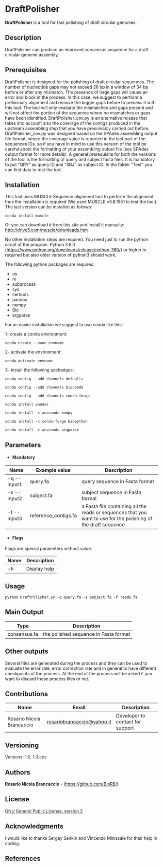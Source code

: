 # DraftPolisher

**DraftPolisher** is a tool for fast polishing of draft circular genomes.

## Description

DraftPolisher can produce an improved consensus sequence for a draft circular genome assembly. 

## Prerequisites

DraftPolisher is designed for the polishing of draft circular sequences. The number of nucleotide gaps may not exceed 26 bp in a window of 34 bp before or after any mismatch. The presence of large gaps will cause an error and block in the process. In this case, we suggest to perform a preliminary alignment and remove the bigger gaps before to precess it with this tool. The tool will only evaluate the mismatches and gaps present and will not affect the portion of the sequence where no mismatches or gaps have been identified. DraftPolisher_cov.py is an alternative release that takes into account also the coverage of the contigs produced in the upstream assembling step that you have presumably carried out before. DraftPolisher_cov.py was designed based on the SPAdes assembling output file format, where the coverage value is reported in the last part of the sequences IDs, so if you have in mind to use this version of the tool be careful about the formatting of your assembling output file (see SPAdes output format for more details). A general prerequisite for both the versions of the tool is the formatting of query and subject fasta files. It is mandatory to put "QRY" as query ID  and "SBJ" as subject ID. In the folder "Test" you can find data to test the tool.

## Installation
This tool uses MUSCLE Sequence alignment tool to perform the alignment thus the installation is required (We used MUSCLE v3.8.1551 to test the tool).
The last version can be installed as follows:

```
conda install muscle
```
Or you can download it from this site and install it manually: http://drive5.com/muscle/downloads.htm

No other installation steps are required. You need just to run the python script of the program. 
Python 3.6.0 (https://www.python.org/downloads/release/python-360/) or higher is required but also older version of python3 should work.

The following python packages are required:
- os
- re
- subprocess
- sys
- itertools
- pandas
- numpy
- Bio
- argparse

For an easier installation we suggest to use conda like this:

1- create a conda environment:

```conda create --name envname```

2- activate the environment:

```conda activate envname```

3- install the following packadges:

```conda config --add channels defaults```

```conda config --add channels bioconda```

```conda config --add channels conda-forge```

```conda install pandas```

```conda install -c anaconda numpy```

```conda install -c conda-forge biopython```

```conda install -c anaconda argparse```



## Parameters

  * #### Mandatory
| Name  | Example value | Description     |
|-------|---------------|-----------------|
| -q --input1| query.fa | query sequence in Fasta format |
| -s --input2| subject.fa | subject sequence in Fasta format |
| -f --input3| reference_contigs.fa | a Fasta file containing all the reads or sequences that you want to use for the polishing of the draft sequence|

  * #### Flags

Flags are special parameters without value.

| Name      | Description     |
|-----------|-----------------|
| -h   | Display help |

## Usage 

```
python DraftPolisher.py -q query.fa -s subject.fa -f reads.fa
```

## Main Output

| Type      | Description     |
  |-----------|---------------|
  | consensus.fa    | the polished sequence in Fasta format |

## Other outputs

Several files are generated during the process and they can be used to evaluate the error rate, error correction rate and in general to have different checkpoints of the process. At the end of the process will be asked if you want to discard these process files or not.

## Contributions

| Name      | Email | Description     |
|-----------|---------------|-----------------|
  | Rosario Nicola Brancaccio | rosariobrancaccio@yahoo.it | Developer to contact for support |
  
## Versioning

Versions: 1.0, 1.0.cov


## Authors

**Rosario Nicola Brancaccio** - (https://github.com/BioRB/)

## License
[GNU General Public License, version 3](https://www.gnu.org/licenses/gpl-3.0.html)


## Acknowledgments
I would like to thanks Sergey Senkin  and Vincenzo Minissale for their help in coding.

## References
